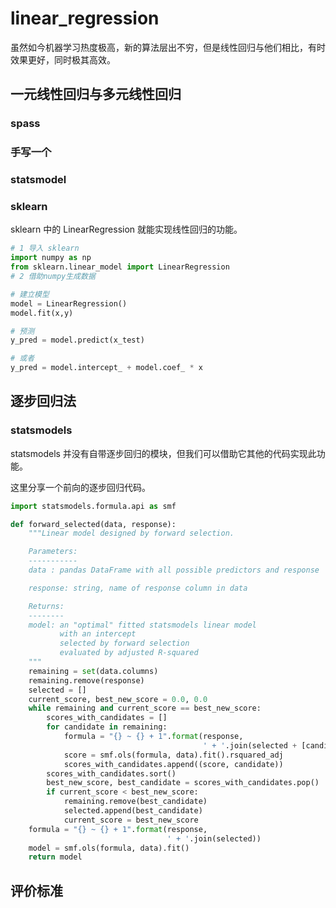 # linear_regression

虽然如今机器学习热度极高，新的算法层出不穷，但是线性回归与他们相比，有时效果更好，同时极其高效。

## 一元线性回归与多元线性回归

### spass

### 手写一个

### statsmodel





### sklearn

sklearn 中的 LinearRegression 就能实现线性回归的功能。

```py
# 1 导入 sklearn
import numpy as np
from sklearn.linear_model import LinearRegression
# 2 借助numpy生成数据

# 建立模型
model = LinearRegression()
model.fit(x,y)

# 预测
y_pred = model.predict(x_test)

# 或者
y_pred = model.intercept_ + model.coef_ * x
```

## 逐步回归法

### statsmodels

statsmodels 并没有自带逐步回归的模块，但我们可以借助它其他的代码实现此功能。

这里分享一个前向的逐步回归代码。

```py
import statsmodels.formula.api as smf

def forward_selected(data, response):
    """Linear model designed by forward selection.

    Parameters:
    -----------
    data : pandas DataFrame with all possible predictors and response

    response: string, name of response column in data

    Returns:
    --------
    model: an "optimal" fitted statsmodels linear model
           with an intercept
           selected by forward selection
           evaluated by adjusted R-squared
    """
    remaining = set(data.columns)
    remaining.remove(response)
    selected = []
    current_score, best_new_score = 0.0, 0.0
    while remaining and current_score == best_new_score:
        scores_with_candidates = []
        for candidate in remaining:
            formula = "{} ~ {} + 1".format(response,
                                           ' + '.join(selected + [candidate]))
            score = smf.ols(formula, data).fit().rsquared_adj
            scores_with_candidates.append((score, candidate))
        scores_with_candidates.sort()
        best_new_score, best_candidate = scores_with_candidates.pop()
        if current_score < best_new_score:
            remaining.remove(best_candidate)
            selected.append(best_candidate)
            current_score = best_new_score
    formula = "{} ~ {} + 1".format(response,
                                   ' + '.join(selected))
    model = smf.ols(formula, data).fit()
    return model
```

## 评价标准


